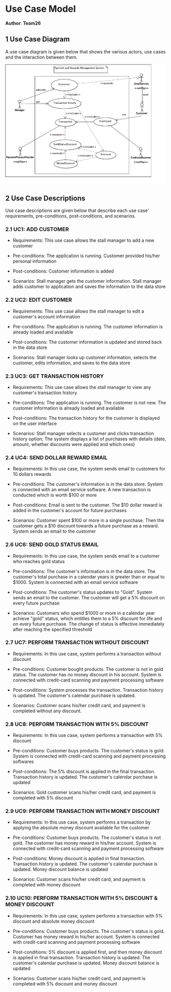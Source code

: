 # Use Case Model

**Author**: **Team26**

## 1 Use Case Diagram

A use case diagram is given below that shows the various actors, use cases and the interaction between them.

![Use-Case Diagram Image](Images/usecasediagram.png)

## 2 Use Case Descriptions

Use case descriptions are given below that describe each use case' requirements, pre-conditions, post-conditions, and scenarios.

### 2.1 UC1: ADD CUSTOMER

- Requirements: This use case allows the stall manager to add a new customer

- Pre-conditions: The application is running. Customer provided his/her personal information

- Post-conditions: Customer information is added

- Scenarios: Stall manager gets the customer information. Stall manager adds customer to application and saves 
the information to the data store

### 2.2 UC2: EDIT CUSTOMER

- Requirements: This use case allows the stall manager to edit a customer's account information

- Pre-conditions: The application is running. The customer information is already loaded and available

- Post-conditions: The customer information is updated and stored back in the data store

- Scenarios: Stall manager looks up customer information, selects the customer, edits information, and saves to
the data store 

### 2.3 UC3: GET TRANSACTION HISTORY

- Requirements: This use case allows the stall manager to view any customer's transaction history

- Pre-conditions: The application is running. The customer is not new. The customer information is
already loaded and available

- Post-conditions: The transaction history for the customer is displayed on the user interface

- Scenarios: Stall manager selects a customer and clicks transaction history option; The system displays a list of 
purchases with details (date, amount, whether discounts were applied and which ones)

### 2.4 UC4: SEND DOLLAR REWARD EMAIL

- Requirements: In this use case, the system sends email to customers for 10 dollars rewards

- Pre-conditions: The customer's information is in the data store. System is connected with an email service software.
A new transaction is conducted which is worth $100 or more

- Post-conditions: Email is sent to the customer. The $10 dollar reward is added in the customer's account for future 
purchases

- Scenarios: Customer spent $100 or more in a single purchase. Then the customer gets a $10 discount towards a future
purchase as a reward. System sends an email to the customer

### 2.6 UC6: SEND GOLD STATUS EMAIL

- Requirements: In this use case, the system sends email to a customer who reaches gold status

- Pre-conditions: The customer's information is in the data store. The customer's total purchase in a calendar years is
greater than or equal to $1000. System is connected with an email service software

- Post-conditions: The customer's status updates to "Gold". System sends an email to the customer. The customer will get
a 5% discount on every future purchase

- Scenarios: Customers who spend $1000 or more in a calendar year achieve "gold" status, which entitles them to a 5%
discount for life and on every future purchase. The change of status is effective immediately after reaching the specified
threshold

### 2.7 UC7: PERFORM TRANSACTION WITHOUT DISCOUNT

- Requirements: In this use case, system performs a transaction without discount

- Pre-conditions: Customer bought products. The customer is not in gold status. The customer has no money discount in his
account. System is connected with credit-card scanning and payment processing software 

- Post-conditions: System processes the transaction. Transaction history is updated. The customer's calendar purchase
is updated.
 
- Scenarios: Customer scans his/her credit card, and payment is completed without any discount.

### 2.8 UC8: PERFORM TRANSACTION WITH 5% DISCOUNT

- Requirements: In this use case, system performs a transaction with 5% discount

- Pre-conditions: Customer buys products. The customer's status is gold. System is connected with credit-card scanning
and payment processing softwares

- Post-conditions: The 5% discount is applied in the final transaction. Transaction history is updated. The customer's
calendar purchase is updated

- Scenarios: Gold customer scans his/her credit card, and payment is completed with 5% discount

### 2.9 UC9: PERFORM TRANSACTION WITH MONEY DISCOUNT

- Requirements: In this use case, system performs a transaction by applying the absolute money discount available for 
the customer

- Pre-conditions: Customer buys products. The customer's status is not gold. The customer has money reward in his/her
account. System is connected with credit-card scanning and payment processing software

- Post-conditions: Money discount is applied in final transaction. Transaction history is updated. The customer's
calendar purchase is updated. Money discount balance is updated

- Scenarios: Customer scans his/her credit card, and payment is completed with money discount

### 2.10 UC10: PERFORM TRANSACTION WITH 5% DISCOUNT & MONEY DISCOUNT

- Requirements: In this use case, system performs a transaction with 5% discount and absolute money discount

- Pre-conditions: Customer buys products. The customer's status is gold. Customer has money reward in his/her account.
System is connected with credit-card scanning and payment processing software

- Post-conditions: 5% discount is applied first, and then money discount is applied in final transaction. Transaction
history is updated. The customer's calendar purchase is updated. Money discount balance is updated

- Scenarios: Customer scans his/her credit card, and payment is completed with 5% discount and money discount

